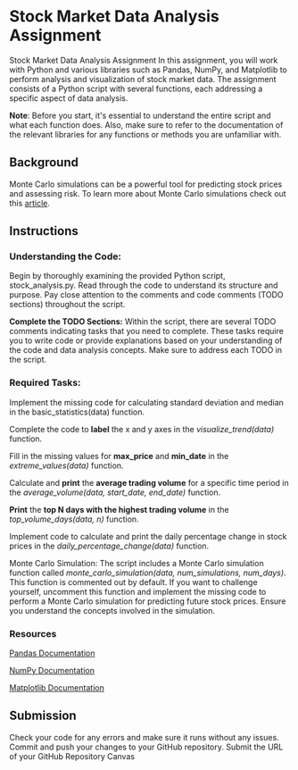 # Stock Market Data Analysis Assignment #

Stock Market Data Analysis Assignment
In this assignment, you will work with Python and various libraries such as Pandas, NumPy, and Matplotlib to perform analysis and visualization of stock market data. The assignment consists of a Python script with several functions, each addressing a specific aspect of data analysis.

**Note**: Before you start, it's essential to understand the entire script and what each function does. Also, make sure to refer to the documentation of the relevant libraries for any functions or methods you are unfamiliar with.

## Background ##

Monte Carlo simulations can be a powerful tool for predicting stock prices and assessing risk. To learn more about Monte Carlo simulations check out this [article](https://www.investopedia.com/terms/m/montecarlosimulation.asp). 

## Instructions ##

### Understanding the Code: ### 
Begin by thoroughly examining the provided Python script, stock_analysis.py. Read through the code to understand its structure and purpose. Pay close attention to the comments and code comments (TODO sections) throughout the script.

**Complete the TODO Sections:** Within the script, there are several TODO comments indicating tasks that you need to complete. These tasks require you to write code or provide explanations based on your understanding of the code and data analysis concepts. Make sure to address each TODO in the script.

### Required Tasks: ###

Implement the missing code for calculating standard deviation and median in the basic_statistics(data) function.

Complete the code to **label** the x and y axes in the *visualize_trend(data)* function.

Fill in the missing values for **max_price** and **min_date** in the *extreme_values(data)* function.

Calculate and **print** the **average trading volume** for a specific time period in the *average_volume(data, start_date, end_date)* function.

**Print** the **top N days with the highest trading volume** in the *top_volume_days(data, n)* function.

Implement code to calculate and print the daily percentage change in stock prices in the *daily_percentage_change(data)* function.

Monte Carlo Simulation: The script includes a Monte Carlo simulation function called *monte_carlo_simulation(data, num_simulations, num_days)*. This function is commented out by default. If you want to challenge yourself, uncomment this function and implement the missing code to perform a Monte Carlo simulation for predicting future stock prices. 
Ensure you understand the concepts involved in the simulation.

### Resources ###
[Pandas Documentation](https://pandas.pydata.org/docs/)

[NumPy Documentation](https://numpy.org/doc/)

[Matplotlib Documentation]()

## Submission ##

Check your code for any errors and make sure it runs without any issues. Commit and push your changes to your GitHub repository. 
Submit the URL of your GitHub Repository Canvas